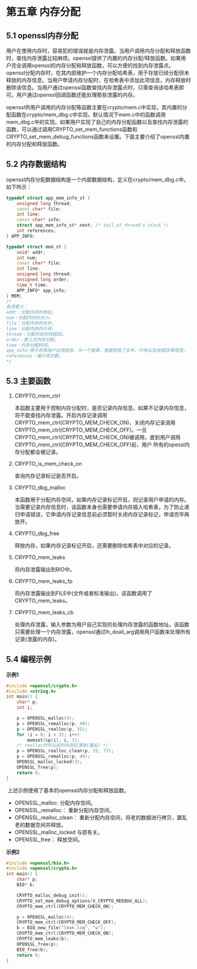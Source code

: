 # 第五章 内存分配

## 5.1 openssl内存分配

​	用户在使用内存时，容易犯的错误就是内存泄露。当用户调用内存分配和释放函数时，查找内存泄露比较麻烦。openssl提供了内置的内存分配/释放函数。如果用户完全调用openssl的内存分配和释放函数，可以方便的找到内存泄露点。openssl分配内存时，在其内部维护一个内存分配哈希表，用于存放已经分配但未释放的内存信息。当用户申请内存分配时，在哈希表中添加此项信息，内存释放时删除该信息。当用户通过openssl函数查找内存泄露点时，只需查询该哈希表即可。用户通过openssl回调函数还能处理那些泄露的内存。

​	openssl供用户调用的内存分配等函数主要在crypto/mem.c中实现，其内置的分配函数在crypto/mem_dbg.c中实现。默认情况下mem.c中的函数调用mem_dbg.c中的实现。如果用户实现了自己的内存分配函数以及查找内存泄露的函数，可以通过调用CRYPTO_set_mem_functions函数和CRYPTO_set_mem_debug_functions函数来设置。下面主要介绍了openssl内置的内存分配和释放函数。

## 5.2 内存数据结构

​	openssl内存分配数据结构是一个内部数据结构，定义在crypto/mem_dbg.c中。如下所示：

```cpp
typedef struct app_mem_info_st {
    unsigned long thread;
    const char* file;
    int line;
    const char* info;
    struct app_mem_info_st* next; /* tail of thread's stack */
    int references;
} APP_INFO;

typedef struct mem_st {
    void* addr;
    int num;
    const char* file;
    int line;
    unsigned long thread;
    unsigned long order;
    time_t time;
    APP_INFO* app_info;
} MEM;
/*
各项意义：
addr：分配内存的地址。
num：分配内存的大小。
file：分配内存的文件。
line：分配内存的行号。
thread：分配内存的线程ID。
order：第几次内存分配。
time：内存分配时间。
app_info:用于存放用户应用信息，为一个链表，里面存放了文件、行号以及线程ID等信息。
references：被引用次数。
*/
```

## 5.3 主要函数

1. CRYPTO_mem_ctrl

   本函数主要用于控制内存分配时，是否记录内存信息。如果不记录内存信息，将不能查找内存泄露。开启内存记录调用CRYPTO_mem_ctrl(CRYPTO_MEM_CHECK_ON)，关闭内存记录调用CRYPTO_mem_ctrl(CRYPTO_MEM_CHECK_OFF)。一旦CRYPTO_mem_ctrl(CRYPTO_MEM_CHECK_ON)被调用，直到用户调用CRYPTO_mem_ctrl(CRYPTO_MEM_CHECK_OFF)前，用户 所有的opessl内存分配都会被记录。

2. CRYPTO_is_mem_check_on

   查询内存记录标记是否开启。

3. CRYPTO_dbg_malloc

   本函数用于分配内存空间，如果内存记录标记开启，则记录用户申请的内存。当需要记录内存信息时，该函数本身也需要申请内存插入哈希表，为了防止递归申请错误，它申请内存记录信息前必须暂时关闭内存记录标记，申请完毕再放开。

4. CRYPTO_dbg_free

   释放内存，如果内存记录标记开启，还需要删除哈希表中对应的记录。

5. CRYPTO_mem_leaks

   将内存泄露输出到BIO中。

6. CRYPTO_mem_leaks_fp

   将内存泄露输出到FILE中(文件或者标准输出)，该函数调用了CRYPTO_mem_leaks。

7. CRYPTO_mem_leaks_cb

   处理内存泄露，输入参数为用户自己实现的处理内存泄露的函数地址。该函数只需要处理一个内存泄露，openssl通过lh_doall_arg调用用户函数来处理所有记录(泄露的内存)。

## 5.4 编程示例

**示例1**

```cpp
#include <openssl/crypto.h>
#include <string.h>
int main() {
    char* p;
    int i;

    p = OPENSSL_malloc(4);
    p = OPENSSL_remalloc(p, 40);
    p = OPENSSL_realloc(p, 32);
    for (i = 0; i < 32; i++)
        memset(&p[i], i, 1);
    /* realloc时将以前的内存区清除(置乱) */
    p = OPENSSL_realloc_clean(p, 32, 77);
    p = OPENSSL_remalloc(p, 40);
    OPENSSL_malloc_locked(3);
    OPENSSL_free(p);
    return 0;
}
```

​	上述示例使用了基本的openssl内存分配和释放函数。

* OPENSSL_malloc: 分配内存空间。
* OPENSSL_remalloc： 重新分配内存空间。
* OPENSSL_realloc_clean： 重新分配内存空间，将老的数据进行拷贝，置乱老的数据空间并释放。
* OPENSSL_malloc_locked 与锁有关。
* OPENSSL_free： 释放空间。

**示例2**

```cpp
#include <openssl/bio.h>
#include <openssl/crypto.h>
int main() {
    char* p;
    BIO* b;

    CRYPTO_malloc_debug_init();
    CRYPTO_set_mem_debug_options(V_CRYPTO_MDEBUG_ALL);
    CRYPTO_mem_ctrl(CRYPTO_MEM_CHECK_ON);

    p = OPENSSL_malloc(4);
    CRYPTO_mem_ctrl(CRYPTO_MEM_CHECK_OFF);
    b = BIO_new_file("leak.log", "w");
    CRYPTO_mem_ctrl(CRYPTO_MEM_CHECK_ON);
    CRYPTO_mem_leaks(b);
    OPENSSL_free(p);
    BIO_free(b);
    return 0;
}
```

